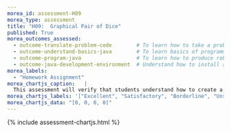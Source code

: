 ```yaml
---
morea_id: assessment-H09
morea_type: assessment
title: "H09:  Graphical Pair of Dice"
published: True
morea_outcomes_assessed: 
  - outcome-translate-problem-code        # To learn how to take a problem, figure out the algorithm to solve it, the write the code.
  - outcome-understand-basics-java        # To learn basics of programming with a modern programming language, Java.
  - outcome-program-java                  # To learn how to produce robust programs in Java using exception handling and extensive program testing.
  - outcome-java-development-environment  # Understand how to install and use a good Java development environment.
morea_labels: 
  - "Homework Assignment"
morea_chartjs_caption:   |
  This assessment will verify that students understand how to create a program that shows a pair of dice.
morea_chartjs_labels: '["Excellent", "Satisfactory", "Borderline", "Unsatisfactory"]'
morea_chartjs_data: "[0, 0, 0, 0]"
---
```


{%  include assessment-chartjs.html  %}
